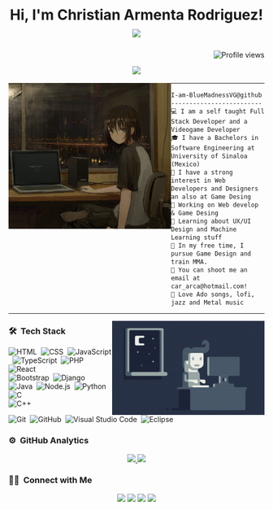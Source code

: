 
<h1 align="center">
Hi, I'm Christian Armenta Rodriguez!
  <img src="https://media.giphy.com/media/hvRJCLFzcasrR4ia7z/giphy.gif" width="30"></h1>
 <!--<img src="https://komarev.com/ghpvc/?username=I-am-vishalmaurya&label=Profile%20Views&color=0e75b6&style=flat" align='right' alt="vishalmaurya" />-->
 <img src="https://gpvc.arturio.dev/I-am-vishalmaurya" alt="Profile views" align='right'/> <a href="https://github.com/I-am-vishalmaurya/I-am-vishalmaurya/"> </a> 
<br/>

<!-- Typing SVG by DenverCoder1 - https://github.com/DenverCoder1/readme-typing-svg -->
<p align="center">
  <a href="https://github.com/DenverCoder1/readme-typing-svg"><img src="https://readme-typing-svg.herokuapp.com?lines=Full+Stack+Web+Developer;Game+Designer;DS%20|%20AI%20|%20ML%20Enthusiastic;Always%20learning%20new%20things&center=true&width=380&height=45"></a>
</p>

<img align="left" src="https://github.com/I-am-vishalmaurya/I-am-vishalmaurya/blob/main/cropped_image.png" alt="Unfortunately I didn't find the author of the pic, feel to open a pull request if found" width="320" />
<hr>

```
I-am-BlueMadnessVG@github
-------------------------
💻 I am a self taught Full Stack Developer and a Videogame Developer
🎓 I have a Bachelors in Software Engineering at University of Sinaloa (Mexico)
📝 I have a strong interest in Web Developers and Designers an also at Game Desing
🔭 Working on Web develop & Game Desing
🌱 Learning about UX/UI Design and Machine Learning stuff
🚩 In my free time, I pursue Game Design and train MMA.
💖 You can shoot me an email at car_arca@hotmail.com!
🎵 Love Ado songs, lofi, jazz and Metal music
```
<hr>

<!-- ## 👋 &nbsp;Hey there! I'm Aditya -->

<img alt="Night Coding" src="https://raw.githubusercontent.com/AVS1508/AVS1508/master/assets/Night-Coding.gif" align="right"/>

### 🛠 &nbsp;Tech Stack

![HTML](https://img.shields.io/badge/-HTML-05122A?style=flat&logo=HTML5)&nbsp;
![CSS](https://img.shields.io/badge/-CSS-05122A?style=flat&logo=CSS3&logoColor=1572B6)&nbsp;
![JavaScript](https://img.shields.io/badge/-JavaScript-05122A?style=flat&logo=javascript)&nbsp;
![TypeScript](https://shields.io/badge/TypeScript-05122A?logo=TypeScript&style=flat)&nbsp;
![PHP](https://shields.io/badge/PHP-05122A?logo=PHP&style=flat)&nbsp;
![React](https://img.shields.io/badge/-React-05122A?style=flat&logo=react)\
![Bootstrap](https://img.shields.io/badge/-Bootstrap-05122A?style=flat&logo=bootstrap&logoColor=563D7C)&nbsp;
![Django](https://img.shields.io/badge/-Django-05122A?style=flat&logo=django&logoColor=092E20)&nbsp;
![Java](https://img.shields.io/badge/Java-05122A?style=flat&logo=openjdk&logoColor=white)&nbsp;
![Node.js](https://img.shields.io/badge/-Node.js-05122A?style=flat&logo=node.js)&nbsp;
![Python](https://img.shields.io/badge/-Python-05122A?style=flat&logo=python)&nbsp;
![C](https://img.shields.io/badge/-C-05122A?style=flat&logo=C&logoColor=A8B9CC)\
![C++](https://img.shields.io/badge/-C++-05122A?style=flat&logo=C%2B%2B&logoColor=00599C)&nbsp;

![Git](https://img.shields.io/badge/-Git-05122A?style=flat&logo=git)&nbsp;
![GitHub](https://img.shields.io/badge/-GitHub-05122A?style=flat&logo=github)&nbsp;
![Visual Studio Code](https://img.shields.io/badge/-Visual%20Studio%20Code-05122A?style=flat&logo=visual-studio-code&logoColor=007ACC)&nbsp;
![Eclipse](https://img.shields.io/badge/-Eclipse-05122A?style=flat&logo=eclipse-ide&logoColor=2C2255)&nbsp;

### ⚙️ &nbsp;GitHub Analytics

<p align="center">
<a href="https://github.com/BlueMadnessVG">
  <img height="180em" src="https://github-readme-stats-eight-theta.vercel.app/api?username=BlueMadnessVG&show_icons=true&theme=algolia&include_all_commits=true&count_private=true"/>
  <img height="180em" src="https://github-readme-stats-eight-theta.vercel.app/api/top-langs/?username=BlueMadnessVG&layout=compact&langs_count=8&theme=algolia"/>
</a>
</p>

### 🤝🏻 &nbsp;Connect with Me

<p align="center">
<a href="https://www.linkedin.com/in/christian-armenta-rodriguez-263143257/"><img src="https://img.shields.io/badge/-Christian%20Armenta-0077B5?style=flat&logo=Linkedin&logoColor=white"/></a>
<a href="mailto:car_arca@hotmail.com"><img src="https://img.shields.io/badge/-car_arca@hotmail.com-D14836?style=flat&logo=Gmail&logoColor=white"/></a>
<a href="https://instagram.com/bluemadnessvg"><img src="https://img.shields.io/badge/-@bluemadnessvg-E4405F?style=flat&logo=Instagram&logoColor=white"/></a>
<a href="https://twitter.com/BlackShadowVG1"><img src="https://img.shields.io/badge/-@BlackShadowVG1-1877F2?style=flat&logo=Twitter&logoColor=white"/></a>
</p>

